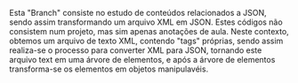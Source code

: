 Esta "Branch" consiste no estudo de conteúdos relacionados a JSON, sendo assim transformando um arquivo XML em JSON. Estes códigos não consistem num projeto, mas sim apenas anotações de aula. Neste contexto, obtemos um arquivo de texto XML, contendo "tags" próprias, sendo assim realiza-se o processo para converter XML para JSON, tornando este arquivo text em uma árvore de elementos, e após a árvore de elementos transforma-se os elementos em objetos manipulavéis.

